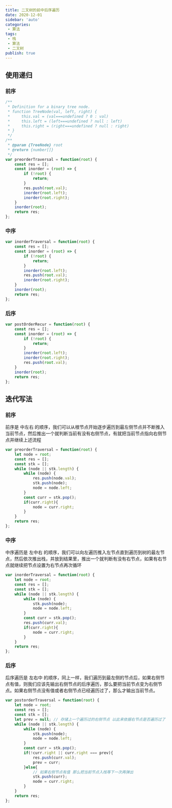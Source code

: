 ```yaml
---
title: 二叉树的前中后序遍历
date: 2020-12-01
sidebar: 'auto'
categories:
 - 算法
tags:
 - 栈
 - 算法
 - 二叉树
publish: true
---
```

## 使用递归
### 前序
```javascript
/**
 * Definition for a binary tree node.
 * function TreeNode(val, left, right) {
 *     this.val = (val===undefined ? 0 : val)
 *     this.left = (left===undefined ? null : left)
 *     this.right = (right===undefined ? null : right)
 * }
 */
/**
 * @param {TreeNode} root
 * @return {number[]}
 */
var preorderTraversal = function(root) {
    const res = [];
    const inorder = (root) => {
        if (!root) {
            return;
        }
        res.push(root.val);
        inorder(root.left);
        inorder(root.right);
    }
    inorder(root);
    return res;
};
```
### 中序
```javascript
var inorderTraversal = function(root) {
    const res = [];
    const inorder = (root) => {
        if (!root) {
            return;
        }
        inorder(root.left);
        res.push(root.val);
        inorder(root.right);
    }
    inorder(root);
    return res;
};
```
### 后序
```javascript
var postOrderRecur = function(root) {
    const res = [];
    const inorder = (root) => {
        if (!root) {
            return;
        }
        inorder(root.left);
        inorder(root.right);
        res.push(root.val);
    }
    inorder(root);
    return res;
};
```
## 迭代写法
### 前序
前序是 中左右 的顺序，我们可以从根节点开始逐步遍历到最左侧节点并不断推入当前节点，然后推出一个就判断当前有没有右侧节点，有就把当前节点指向右侧节点并继续上述流程
```javascript
var preorderTraversal = function(root) {
    let node = root;
    const res = [];
    const stk = [];
    while (node || stk.length) {
        while (node) {
            res.push(node.val);
            stk.push(node);
            node = node.left;
        }
        const curr = stk.pop();
        if(curr.right){
            node = curr.right;
        }
    }
    return res;
};
```
### 中序
中序遍历是 左中右 的顺序，我们可以向左遍历推入左节点直到遍历到树的最左节点，然后依次推出栈，并放到结果里，推出一个就判断有没有右节点，如果有右节点就继续把节点设置为右节点再次循环
```javascript
var inorderTraversal = function(root) {
    let node = root;
    const res = [];
    const stk = [];
    while (node || stk.length) {
        while (node) {
            stk.push(node);
            node = node.left;
        }
        const curr = stk.pop();
        res.push(curr.val);
        if(curr.right){
            node = curr.right;
        }
    }
    return res;
};
```
### 后序
后序遍历是 左右中 的顺序，同上一样，我们遍历到最左侧的节点后，如果右侧节点有值，则我们应该先输出右侧节点的后序遍历，那么要把当前节点变为右侧节点。如果右侧节点没有值或者右侧节点已经遍历过了，那么才输出当前节点。
```javascript
var postorderTraversal = function(root) {
    let node = root;
    const res = [];
    const stk = [];
    let prev = null; // 存储上一个遍历过的右侧节点 以此来依据右节点是否遍历过了
    while (node || stk.length) {
        while (node) {
            stk.push(node);
            node = node.left;
        }
        const curr = stk.pop();
        if(!curr.right || curr.right === prev){
            res.push(curr.val);
            prev = curr;
        }else{
            // 如果右侧节点有值 那么把当前节点入栈等下一次再弹出
            stk.push(curr);
            node = curr.right;
        }
    }
    return res;
};
```
